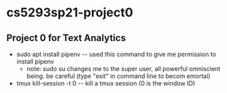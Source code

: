 # cs5293sp21-project0
## Project 0 for Text Analytics


* sudo apt install pipenv -- used this command to give me permission to install pipenv
	+ note: sudo su changes me to the super user, all powerful omniscient being. be careful (type "exit" in command line to becom emortal)
* tmux kill-session -t 0 -- kill a tmux session (0 is the window ID)

